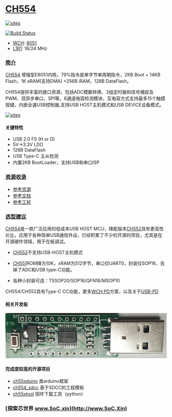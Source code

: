 ﻿# [CH554](https://github.com/SoCXin/CH554)

[![sites](http://182.61.61.133/link/resources/SoC.png)](http://www.SoC.Xin)

[![Build Status](https://github.com/SoCXin/CH554/workflows/CI/badge.svg)](https://github.com/SoCXin/CH554/actions/workflows/CI.yml)

* [WCH](http://www.wch.cn/): [8051](https://github.com/SoCXin/8051)
* [L1R1](https://github.com/SoCXin/Level): 16/24 MHz

### [简介](https://github.com/SoCXin/CH554/wiki)

[CH554](https://github.com/SoCXin/CH554) 增强型E8051内核，79%指令是单字节单周期指令，2KB Boot + 14KB Flash，1K xRAM(支持DMA) +256B iRAM，128B DataFlash。

CH554提供丰富的接口资源，包括ADC模数转换、3组定时器和信号捕捉及PWM、双异步串口、SPI等。6通道电容检测模块，互电容方式支持最多15个触摸按键。内嵌全速USB控制器,支持USB HOST主机模式和USB DEVICE设备模式。

[![sites](docs/CH554.png)](http://www.wch.cn/products/CH554.html)

#### 关键特性

* USB 2.0 FS (H or D)
* 5V->3.3V LDO
* 128B DataFlash
* USB Type-C 主从检测
* 内置2KB BootLoader，支持USB和串口ISP

### [资源收录](https://github.com/SoCXin)

* [参考资源](src/)
* [参考文档](docs/)
* [参考工程](project/)

### [选型建议](https://github.com/SoCXin)

[CH554](https://github.com/SoCXin/CH554)是一款广泛应用的低成本USB HOST MCU，降配版本[CH552](https://github.com/SoCXin/CH552)具有更高性价比，应用于各种简单USB通信外设，已经积累了不少的开源的项目，尤其是在开源硬件领域，用于在板调试。

* [CH552](http://www.wch.cn/products/CH552.html)不支持USB-HOST主机模式
* [CH551](http://www.wch.cn/products/CH551.html)ROM降为10K，xRAM为512字节，串口仅UART0，封装仅SOP16，去掉了ADC和USB type-C功能。

* 各种小封装可选：TSSOP20/SOP16/QFN16/MSOP10

CH554/CH552具有Type-C CC功能，更多[WCH PD](http://www.wch.cn/search?q=USB+PD&t=all)方案，以及关于[USB-PD](https://github.com/Qful/PD)

#### 相关开发板

[![sites](docs/B.png)](https://item.taobao.com/item.htm?spm=a230r.1.14.160.1b402171ANBDsc&id=598357002103&ns=1&abbucket=18#detail)

#### 完成度较高的开源项目

* [ch55xduino](https://github.com/DeqingSun/ch55xduino) 类arduino框架
* [ch554_sdcc](https://github.com/Blinkinlabs/ch554_sdcc) 基于SDCC的工程模板
* [ch55xtool](https://github.com/MarsTechHAN/ch552tool) 固件下载工具（python）


### [探索芯世界 www.SoC.xin](http://www.SoC.Xin)
